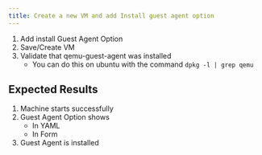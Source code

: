 ```yaml
---
title: Create a new VM and add Install guest agent option	
---
```

1. Add install Guest Agent Option
1. Save/Create VM
1. Validate that qemu-guest-agent was installed
    - You can do this on ubuntu with the command `dpkg -l | grep qemu`

## Expected Results
1. Machine starts successfully
1. Guest Agent Option shows 
    - In YAML
    - In Form
1. Guest Agent is installed